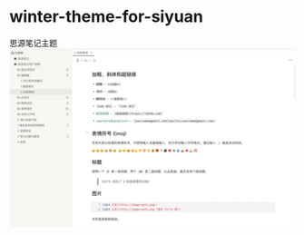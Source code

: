 # winter-theme-for-siyuan
思源笔记主题
![preview](https://raw.githubusercontent.com/langzhou/winter-theme-for-siyuan/main/Winter%20%E4%B8%BB%E9%A2%98%20v1.0.png)
